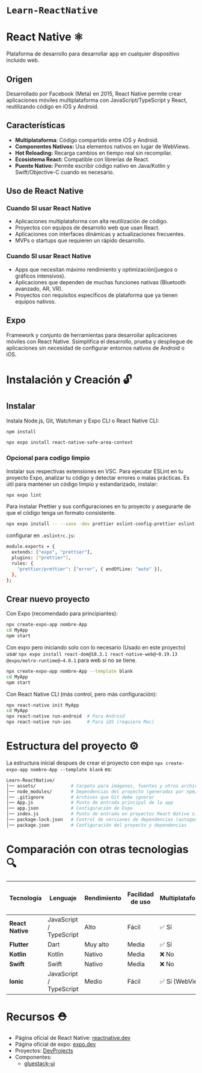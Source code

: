 # `Learn-ReactNative`

# React Native ⚛️

Plataforma de desarrollo para desarrollar app en cualquier dispositivo incluido web.

## Origen

Desarrollado por Facebook (Meta) en 2015, React Native permite crear aplicaciones móviles multiplataforma con JavaScript/TypeScript y React, reutilizando código en iOS y Android.

## Características

- **Multiplataforma**: Código compartido entre iOS y Android.
- **Componentes Nativos:** Usa elementos nativos en lugar de WebViews.
- **Hot Reloading:** Recarga cambios en tiempo real sin recompilar.
- **Ecosistema React:** Compatible con librerías de React.
- **Puente Nativo:** Permite escribir código nativo en Java/Kotlin y Swift/Objective-C cuando es necesario.

## Uso de React Native

### Cuando SI usar React Native

- Aplicaciones multiplataforma con alta reutilización de código.
- Proyectos con equipos de desarrollo web que usan React.
- Aplicaciones con interfaces dinámicas y actualizaciones frecuentes.
- MVPs o startups que requieren un rápido desarrollo.

### Cuando SI usar React Native

- Apps que necesitan máximo rendimiento y optimización(juegos o gráficos intensivos).
- Aplicaciones que dependen de muchas funciones nativas (Bluetooth avanzado, AR, VR).
- Proyectos con requisitos específicos de plataforma que ya tienen equipos nativos.

## Expo

Framework y conjunto de herramientas para desarrollar aplicaciones móviles con React Native. Ssimplifica el desarrollo, prueba y despliegue de aplicaciones sin necesidad de configurar entornos nativos de Android o iOS.

# Instalación y Creación 🔓

## Instalar

Instala Node.js, Git, Watchman y Expo CLI o React Native CLI:

```bash
npm install
```

```bash
npx expo install react-native-safe-area-context
```

### Opcional para codigo limpio

Instalar sus respectivas extensiones en VSC.
Para ejecutar ESLint en tu proyecto Expo, analizar tu código y detectar errores o malas prácticas. Es útil para mantener un código limpio y estandarizado, instalar:

```bash
npx expo lint
```

Para instalar Prettier y sus configuraciones en tu proyecto y asegurarte de que el código tenga un formato consistente.

```bash
npx expo install -- --save -dev prettier eslint-config-prettier eslint-plugin-prettier
```

configurar en `.eslintrc.js`:

```bash
module.exports = {
  extends: ["expo", "prettier"],
  plugins: ["prettier"],
  rules: {
    "prettier/prettier": ["error", { endOfLine: "auto" }],
  },
};
```

## Crear nuevo proyecto

Con Expo (recomendado para principiantes):

```bash
npx create-expo-app nombre-App
cd MyApp
npm start
```

Con expo pero iniciando solo con lo necesario (Usado en este proyecto) usar `npx expo install react-dom@18.3.1 react-native-web@~0.19.13 @expo/metro-runtime@~4.0.1` para web si no se tiene.

```bash
npx create-expo-app nombre-App --template blank
cd MyApp
npm start
```

Con React Native CLI (más control, pero más configuración):

```bash
npx react-native init MyApp
cd MyApp
npx react-native run-android  # Para Android
npx react-native run-ios      # Para iOS (requiere Mac)
```

# Estructura del proyecto ⚙️

La estructura inicial despues de crear el proyecto con expo `npx create-expo-app nombre-App --template blank` es:

```bash
Learn-ReactNative/
│── assets/             # Carpeta para imágenes, fuentes y otros archivos estáticos
│── node_modules/       # Dependencias del proyecto (generadas por npm/yarn)
│── .gitignore          # Archivos que Git debe ignorar
│── App.js              # Punto de entrada principal de la app
│── app.json            # Configuración de Expo
│── index.js            # Punto de entrada en proyectos React Native sin Expo (puede no usarse en Expo)
│── package-lock.json   # Control de versiones de dependencias (autogenerado)
│── package.json        # Configuración del proyecto y dependencias
```

# Comparación con otras tecnologias 🔍

| Tecnología       | Lenguaje                | Rendimiento | Facilidad de uso | Multiplataforma | Acceso a código nativo |
| ---------------- | ----------------------- | ----------- | ---------------- | --------------- | ---------------------- |
| **React Native** | JavaScript / TypeScript | Alto        | Fácil            | ✅ Sí           | ✅ Sí                  |
| **Flutter**      | Dart                    | Muy alto    | Media            | ✅ Sí           | ✅ Sí                  |
| **Kotlin**       | Kotlin                  | Nativo      | Media            | ❌ No           | ✅ Sí                  |
| **Swift**        | Swift                   | Nativo      | Media            | ❌ No           | ✅ Sí                  |
| **Ionic**        | JavaScript / TypeScript | Medio       | Fácil            | ✅ Sí (WebView) | ❌ No                  |

# Recursos ⛑️

- Página oficial de React Native: [reactnative.dev](https://reactnative.dev/)
- Página oficial de expo: [expo.dev](https://expo.dev/)
- Proyectos: [DevProjects](https://www.codementor.io/projects/react-native)
- Componentes:
  - [gluestack-ui](https://gluestack.io/ui/docs/components/all-components)
